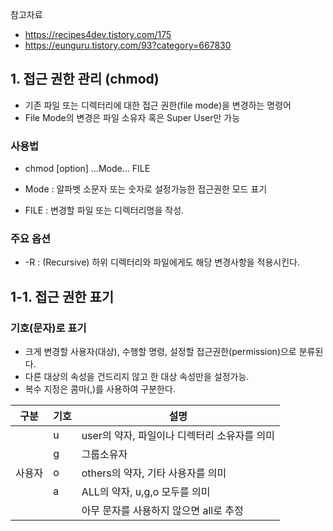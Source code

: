 참고자료 
- https://recipes4dev.tistory.com/175
- https://eunguru.tistory.com/93?category=667830


## 1. 접근 권한 관리 (chmod) 
- 기존 파일 또는 디렉터리에 대한 접근 권한(file mode)을 변경하는 명령어
- File Mode의 변경은 파일 소유자 혹은 Super User만 가능

### 사용법
- chmod [option] ...Mode... FILE

- Mode : 알파벳 소문자 또는 숫자로 설정가능한 접근권한 모드 표기
- FILE : 변경할 파일 또는 디렉터리명을 작성. 

### 주요 옵션
- -R : (Recursive) 하위 디렉터리와 파일에게도 해당 변경사항을 적용시킨다. 

## 1-1. 접근 권한 표기
### 기호(문자)로 표기
- 크게 변경할 사용자(대상), 수행할 명령, 설정할 접근권한(permission)으로 분류된다. 
- 다른 대상의 속성을 건드리지 않고 한 대상 속성만을 설정가능. 
- 복수 지정은 콤마(,)를 사용하여 구분한다. 


|구분|기호|설명|
|----|---|--------------------|
||u| user의 약자, 파일이나 디렉터리 소유자를 의미|
||g|그룹소유자|
|사용자|o|others의 약자, 기타 사용자를 의미 |
||a|ALL의 약자, u,g,o 모두를 의미 | 
|| |아무 문자를 사용하지 않으면 all로 추정
